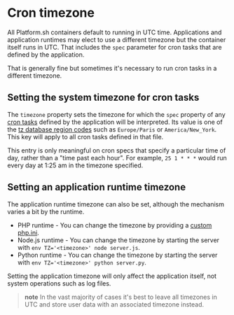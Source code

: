 # Cron timezone

All Platform.sh containers default to running in UTC time.  Applications and application runtimes may elect to use a different timezone but the container itself runs in UTC.  That includes the `spec` parameter for cron tasks that are defined by the application.

That is generally fine but sometimes it's necessary to run cron tasks in a different timezone.

## Setting the system timezone for cron tasks

The `timezone` property sets the timezone for which the `spec` property of any [cron tasks](/configuration/app/cron.md) defined by the application will be interpreted.  Its value is one of the [tz database region codes](https://en.wikipedia.org/wiki/List_of_tz_database_time_zones) such as `Europe/Paris` or `America/New_York`.  This key will apply to all cron tasks defined in that file.

This entry is only meaningful on cron specs that specify a particular time of day, rather than a "time past each hour".  For example, `25 1 * * *` would run every day at 1:25 am in the timezone specified.

## Setting an application runtime timezone

The application runtime timezone can also be set, although the mechanism varies a bit by the runtime.

* PHP runtime - You can change the timezone by providing a [custom php.ini](https://docs.platform.sh/user_guide/reference/toolstacks/php/configure-php.html#custom-php-ini).
* Node.js runtime - You can change the timezone by starting the server with `env TZ='<timezone>' node server.js`.
* Python runtime - You can change the timezone by starting the server with `env TZ='<timezone>' python server.py`.

Setting the application timezone will only affect the application itself, not system operations such as log files.

> **note**
> In the vast majority of cases it's best to leave all timezones in UTC and store user data with an associated timezone instead.
